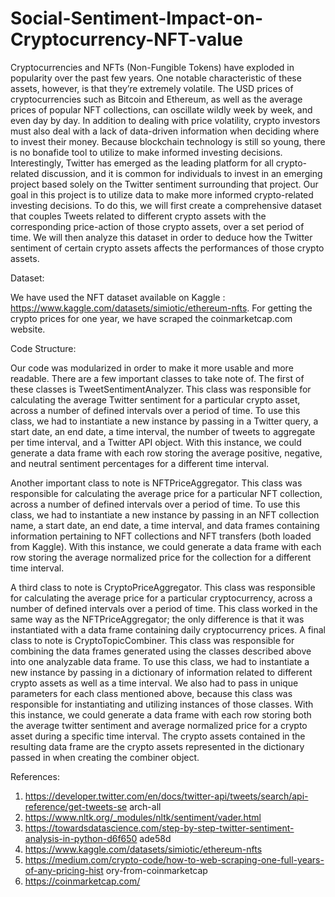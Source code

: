 # Social-Sentiment-Impact-on-Cryptocurrency-NFT-value

Cryptocurrencies and NFTs (Non-Fungible Tokens) have exploded in popularity over the past
few years. One notable characteristic of these assets, however, is that they’re extremely volatile.
The USD prices of cryptocurrencies such as Bitcoin and Ethereum, as well as the average prices
of popular NFT collections, can oscillate wildly week by week, and even day by day. In addition
to dealing with price volatility, crypto investors must also deal with a lack of data-driven
information when deciding where to invest their money. Because blockchain technology is still
so young, there is no bonafide tool to utilize to make informed investing decisions. Interestingly,
Twitter has emerged as the leading platform for all crypto-related discussion, and it is common
for individuals to invest in an emerging project based solely on the Twitter sentiment
surrounding that project. Our goal in this project is to utilize data to make more informed
crypto-related investing decisions. To do this, we will first create a comprehensive dataset that
couples Tweets related to different crypto assets with the corresponding price-action of those
crypto assets, over a set period of time. We will then analyze this dataset in order to deduce how
the Twitter sentiment of certain crypto assets affects the performances of those crypto assets.


Dataset:

We have used the NFT dataset available on Kaggle : https://www.kaggle.com/datasets/simiotic/ethereum-nfts.
For getting the crypto prices for one year, we have 
scraped the coinmarketcap.com website. 


Code Structure:

Our code was modularized in order to make it more usable and more readable. There are a few
important classes to take note of. The first of these classes is TweetSentimentAnalyzer. This class
was responsible for calculating the average Twitter sentiment for a particular crypto asset, across
a number of defined intervals over a period of time. To use this class, we had to instantiate a new
instance by passing in a Twitter query, a start date, an end date, a time interval, the number of
tweets to aggregate per time interval, and a Twitter API object. With this instance, we could
generate a data frame with each row storing the average positive, negative, and neutral sentiment
percentages for a different time interval.

Another important class to note is NFTPriceAggregator. This class was responsible for
calculating the average price for a particular NFT collection, across a number of defined
intervals over a period of time. To use this class, we had to instantiate a new instance by passing
in an NFT collection name, a start date, an end date, a time interval, and data frames containing
information pertaining to NFT collections and NFT transfers (both loaded from Kaggle). With
this instance, we could generate a data frame with each row storing the average normalized price
for the collection for a different time interval.

A third class to note is CryptoPriceAggregator. This class was responsible for calculating the
average price for a particular cryptocurrency, across a number of defined intervals over a period
of time. This class worked in the same way as the NFTPriceAggregator; the only difference is
that it was instantiated with a data frame containing daily cryptocurrency prices.
A final class to note is CryptoTopicCombiner. This class was responsible for combining the data
frames generated using the classes described above into one analyzable data frame. To use this
class, we had to instantiate a new instance by passing in a dictionary of information related to
different crypto assets as well as a time interval. We also had to pass in unique parameters for
each class mentioned above, because this class was responsible for instantiating and utilizing
instances of those classes. With this instance, we could generate a data frame with each row
storing both the average twitter sentiment and average normalized price for a crypto asset during
a specific time interval. The crypto assets contained in the resulting data frame are the crypto
assets represented in the dictionary passed in when creating the combiner object.


References:

1) https://developer.twitter.com/en/docs/twitter-api/tweets/search/api-reference/get-tweets-se
arch-all
2) https://www.nltk.org/_modules/nltk/sentiment/vader.html
3) https://towardsdatascience.com/step-by-step-twitter-sentiment-analysis-in-python-d6f650
ade58d
4) https://www.kaggle.com/datasets/simiotic/ethereum-nfts
5) https://medium.com/crypto-code/how-to-web-scraping-one-full-years-of-any-pricing-hist
ory-from-coinmarketcap
6) https://coinmarketcap.com/
